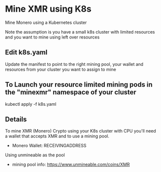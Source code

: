 # Mine XMR using K8s
Mine Monero using a Kubernetes cluster

Note the assumption is you have a small k8s cluster with limited resources
and you want to mine using left over resources

## Edit k8s.yaml
Update the manifest to point to the right mining pool, your wallet and 
resources from your cluster you want to assign to mine

## To Launch your resource limited mining pods in the "minexmr" namespace of your cluster
kubectl apply -f k8s.yaml

## Details 
To mine XMR (Monero) Crypto using your K8s cluster with CPU you'll need a
wallet that accepts XMR and to use a mining pool.
* Monero Wallet:  RECEIVINGADDRESS

Using unmineable as the pool
* mining pool info:  https://www.unmineable.com/coins/XMR 

